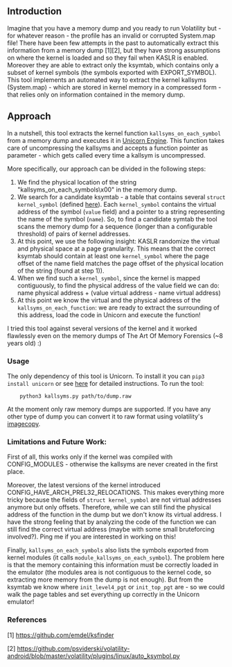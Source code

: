 ## Introduction

Imagine that you have a memory dump and you ready to run Volatility but - for whatever reason - the profile has an invalid or corrupted System.map file!
There have been few attempts in the past to automatically extract this information from a memory dump [1][2], but they have strong assumptions on where the kernel is loaded and so they fail when KASLR is enabled. Moreover they are able to extract only the ksymtab, which contains only a subset of kernel symbols (the symbols exported with EXPORT_SYMBOL).
This tool implements an automated way to extract the kernel kallsyms (System.map) - which are stored in kernel memory in a compressed form - that relies only on information contained in the memory dump.

## Approach

In a nutshell, this tool extracts the kernel function `kallsyms_on_each_symbol` from a memory dump and executes it in [Unicorn Engine](https://github.com/unicorn-engine/unicorn). This function takes care of uncompressing the kallsyms and accepts a function pointer as parameter - which gets called every time a kallsym is uncompressed.

More specifically, our approach can be divided in the following steps:
1) We find the physical location of the string "kallsyms_on_each_symbols\x00" in the memory dump.
2) We search for a candidate ksymtab - a table that contains several `struct kernel_symbol` (defined [here](https://elixir.bootlin.com/linux/v5.0/source/include/linux/export.h#L71)).
Each `kernel_symbol` contains the virtual address of the symbol (`value` field) and a pointer to a string representing the name of the symbol (`name`).
So, to find a candidate symtab the tool scans the memory dump for a sequence (longer than a configurable threshold) of pairs of kernel addresses.
3) At this point, we use the following insight: KASLR randomize the virtual and physical space at a page granularity. This means that the correct ksymtab should contain at least one `kernel_symbol` where the page offset of the name field matches the page offset of the physical location of the string (found at step 1)).
4) When we find such a `kernel_symbol`, since the kernel is mapped contiguously, to find the physical address of the value field we can do: name physical address + (value virtual address - name virtual address)
5) At this point we know the virtual and the physical address of the `kallsyms_on_each_function`: we are ready to extract the surrounding of this address, load the code in Unicorn and execute the function!

I tried this tool against several versions of the kernel and it worked flawlessly even on the memory dumps of The Art Of Memory Forensics (~8 years old) :)

### Usage

The only dependency of this tool is Unicorn. To install it you can `pip3 install unicorn` or see [here](https://www.unicorn-engine.org/docs/) for detailed instructions. To run the tool:
```
    python3 kallsyms.py path/to/dump.raw
```

At the moment only raw memory dumps are supported. If you have any other type of dump you can convert it to raw format using volatility's [imagecopy](https://github.com/volatilityfoundation/volatility/wiki/Command-Reference#imagecopy).

### Limitations and Future Work:

First of all, this works only if the kernel was compiled with CONFIG_MODULES - otherwise the kallsyms are never created in the first place.

Moreover, the latest versions of the kernel introduced CONFIG_HAVE_ARCH_PREL32_RELOCATIONS. This makes everything more tricky because the fields of `struct kernel_symbol` are not virtual addresses anymore but only offsets. Therefore, while we can still find the physical address of the function in the dump but we don't know its virtual address. I have the strong feeling that by analyzing the code of the function we can still find the correct virtual address (maybe with some small bruteforcing involved?). Ping me if you are interested in working on this!

Finally, `kallsyms_on_each_symbols` also lists the symbols exported from kernel modules (it calls `module_kallsyms_on_each_symbol`). The problem here is that the memory containing this information must be correctly loaded in the emulator (the modules area is not contiguous to the kernel code, so extracting more memory from the dump is not enough). But from the ksymtab we know where `init_level4_pgt` or `init_top_pgt` are - so we could walk the page tables and set everything up correctly in the Unicorn emulator!

### References

[1] https://github.com/emdel/ksfinder

[2] https://github.com/psviderski/volatility-android/blob/master/volatility/plugins/linux/auto_ksymbol.py